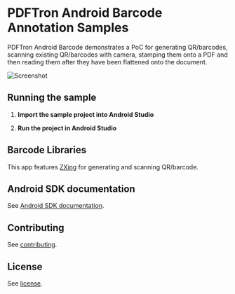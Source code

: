 # PDFTron Android Barcode Annotation Samples

PDFTron Android Barcode demonstrates a PoC for generating QR/barcodes, scanning existing QR/barcodes with camera, stamping them onto a PDF and then reading them after they have been flattened onto the document.

![Screenshot](https://pdftron.s3.amazonaws.com/custom/websitefiles/android/7-1-5/barcode.gif)

## Running the sample

1. **Import the sample project into Android Studio**

2. **Run the project in Android Studio**

## Barcode Libraries

This app features [ZXing](https://github.com/dm77/barcodescanner) for generating and scanning QR/barcode.

## Android SDK documentation

See [Android SDK documentation](https://www.pdftron.com/documentation/android/guides/).

## Contributing

See [contributing](./CONTRIBUTING.md).

## License

See [license](./LICENSE).